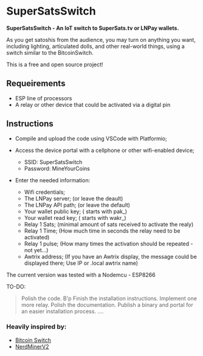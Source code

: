 # SuperSatsSwitch
**SuperSatsSwitch - An IoT switch to SuperSats.tv or LNPay wallets.**

As you get satoshis from the audience, you may turn on anything you want, including lighting, articulated dolls, and other real-world things, using a switch similar to the BitcoinSwitch.

This is a free and open source project!

## Requeirements

- ESP line of processors
- A relay or other device that could be activated via a digital pin

## Instructions

- Compile and upload the code using VSCode with Platformio;
- Access the device portal with a cellphone or other wifi-enabled device;
    - SSID: SuperSatsSwitch
    - Password: MineYourCoins

- Enter the needed information:
    - Wifi credentials;
    - The LNPay server; (or leave the deault)
    - The LNPay API path; (or leave the default)
    - Your wallet public key; ( starts with pak_)
    - Your wallet read key; ( starts with wakr_)
    - Relay 1 Sats; (minimal amount of sats received to activate the realy)
    - Relay 1 Time; (How much time in seconds the relay need to be activated)
    - Relay 1 pulse; (How many times the activation should be repeated - not yet...)
    - Awtrix address; (If you have an Awtrix display, the message could be displayed there; Use IP or .local awtrix name)

The current version was tested with a Nodemcu - ESP8266

TO-DO:
> Polish the code. B'p
> Finish the installation instructions.
> Implement one more relay.
> Polish the documentation.
> Publish a binary and portal for an easier installation process.
> ....


### Heavily inspired by:

- <a href="https://github.com/lnbits/bitcoinswitch">Bitcoin Switch</a>
- <a href="https://github.com/BitMaker-hub/NerdMiner_v2">NerdMinerV2</a>
